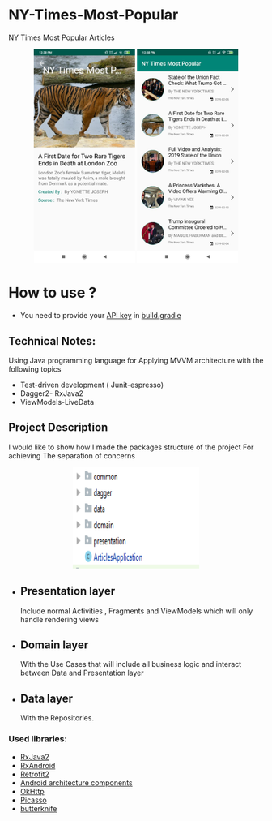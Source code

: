 # NY-Times-Most-Popular
NY Times Most Popular Articles

<p align="center">
<img src="screen1.JPEG" width="200"/>
<img src="screen2.JPEG" width="200"/>
</p>



# How to use ?
- You need to provide your  [API key](https://developer.nytimes.com/get-started) in [build.gradle](https://github.com/setcontentviews/NY-Times-Most-Popular/blob/master/app/build.gradle)  


## Technical Notes:

Using Java programming language  for Applying MVVM architecture with the following topics  
- Test-driven development ( Junit-espresso)
- Dagger2- RxJava2
- ViewModels-LiveData

## Project Description

I would like to show how I made the packages structure of the project For achieving The separation of concerns 

<p align="center">
<img src="Structure.PNG" alt="" width="250" height="200"/>
</p>

- ## Presentation layer 
    Include normal Activities , Fragments and ViewModels which will only handle rendering views
    
- ## Domain layer 
    With the Use Cases that  will include all business logic and interact between Data and Presentation layer
    
    
- ##  Data layer 
    With the Repositories.

### Used libraries: ###
- [RxJava2](https://github.com/ReactiveX/RxJava)
- [RxAndroid](https://github.com/ReactiveX/RxAndroid)
- [Retrofit2](https://github.com/square/retrofit)
- [Android architecture components](https://developer.android.com/topic/libraries/architecture/index.html)
- [OkHttp](https://github.com/square/okhttp)
- [Picasso](https://github.com/square/picasso)
- [butterknife](http://jakewharton.github.io/butterknife/)

